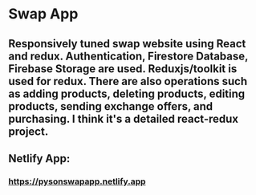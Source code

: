 # Swap App

## Responsively tuned swap website using React and redux. Authentication, Firestore Database, Firebase Storage are used. Reduxjs/toolkit is used for redux. There are also operations such as adding products, deleting products, editing products, sending exchange offers, and purchasing. I think it's a detailed react-redux project.

## Netlify App:
### https://pysonswapapp.netlify.app
